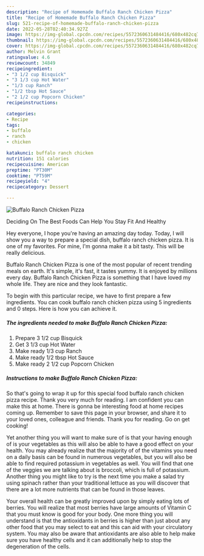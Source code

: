 ```yaml
---
description: "Recipe of Homemade Buffalo Ranch Chicken Pizza"
title: "Recipe of Homemade Buffalo Ranch Chicken Pizza"
slug: 521-recipe-of-homemade-buffalo-ranch-chicken-pizza
date: 2022-05-28T02:40:34.927Z
image: https://img-global.cpcdn.com/recipes/5572360631484416/680x482cq70/buffalo-ranch-chicken-pizza-recipe-main-photo.jpg
thumbnail: https://img-global.cpcdn.com/recipes/5572360631484416/680x482cq70/buffalo-ranch-chicken-pizza-recipe-main-photo.jpg
cover: https://img-global.cpcdn.com/recipes/5572360631484416/680x482cq70/buffalo-ranch-chicken-pizza-recipe-main-photo.jpg
author: Melvin Grant
ratingvalue: 4.6
reviewcount: 34849
recipeingredient:
- "3 1/2 cup Bisquick"
- "3 1/3 cup Hot Water"
- "1/3 cup Ranch"
- "1/2 tbsp Hot Sauce"
- "2 1/2 cup Popcorn Chicken"
recipeinstructions:

categories:
- Recipe
tags:
- buffalo
- ranch
- chicken

katakunci: buffalo ranch chicken 
nutrition: 151 calories
recipecuisine: American
preptime: "PT30M"
cooktime: "PT59M"
recipeyield: "4"
recipecategory: Dessert

---
```



![Buffalo Ranch Chicken Pizza](https://img-global.cpcdn.com/recipes/5572360631484416/680x482cq70/buffalo-ranch-chicken-pizza-recipe-main-photo.jpg)

Deciding On The Best Foods Can Help You Stay Fit And Healthy

Hey everyone, I hope you're having an amazing day today. Today, I will show you a way to prepare a special dish, buffalo ranch chicken pizza. It is one of my favorites. For mine, I'm gonna make it a bit tasty. This will be really delicious.

Buffalo Ranch Chicken Pizza is one of the most popular of recent trending meals on earth. It's simple, it's fast, it tastes yummy. It is enjoyed by millions every day. Buffalo Ranch Chicken Pizza is something that I have loved my whole life. They are nice and they look fantastic.




To begin with this particular recipe, we have to first prepare a few ingredients. You can cook buffalo ranch chicken pizza using 5 ingredients and 0 steps. Here is how you can achieve it.

<!--inarticleads1-->

##### The ingredients needed to make Buffalo Ranch Chicken Pizza:

1. Prepare 3 1/2 cup Bisquick
1. Get 3 1/3 cup Hot Water
1. Make ready 1/3 cup Ranch
1. Make ready 1/2 tbsp Hot Sauce
1. Make ready 2 1/2 cup Popcorn Chicken




<!--inarticleads2-->

##### Instructions to make Buffalo Ranch Chicken Pizza:





So that's going to wrap it up for this special food buffalo ranch chicken pizza recipe. Thank you very much for reading. I am confident you can make this at home. There is gonna be interesting food at home recipes coming up. Remember to save this page in your browser, and share it to your loved ones, colleague and friends. Thank you for reading. Go on get cooking!

Yet another thing you will want to make sure of is that your having enough of is your vegetables as this will also be able to have a good effect on your health. You may already realize that the majority of of the vitamins you need on a daily basis can be found in numerous vegetables, but you will also be able to find required potassium in vegetables as well. You will find that one of the veggies we are talking about is broccoli, which is full of potassium. Another thing you might like to try is the next time you make a salad try using spinach rather than your traditional lettuce as you will discover that there are a lot more nutrients that can be found in those leaves.

Your overall health can be greatly improved upon by simply eating lots of berries. You will realize that most berries have large amounts of Vitamin C that you must know is good for your body. One more thing you will understand is that the antioxidants in berries is higher than just about any other food that you may select to eat and this can aid with your circulatory system. You may also be aware that antioxidants are also able to help make sure you have healthy cells and it can additionally help to stop the degeneration of the cells.

